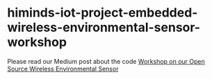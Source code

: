 # himinds-iot-project-embedded-wireless-environmental-sensor-workshop

Please read our Medium post about the code [Workshop on our Open Source Wireless Environmental Sensor](https://medium.com/himinds/workshop-on-our-open-source-wireless-environmental-sensor-bd4126d84058)
